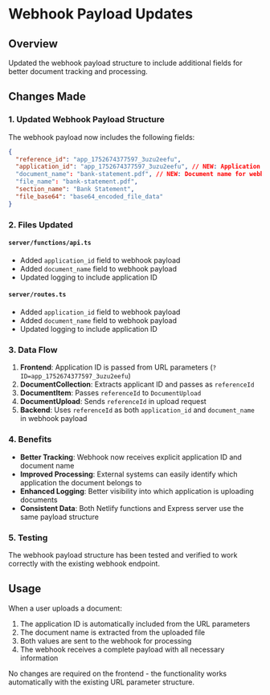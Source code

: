 # Webhook Payload Updates

## Overview
Updated the webhook payload structure to include additional fields for better document tracking and processing.

## Changes Made

### 1. Updated Webhook Payload Structure
The webhook payload now includes the following fields:

```json
{
  "reference_id": "app_1752674377597_3uzu2eefu",
  "application_id": "app_1752674377597_3uzu2eefu", // NEW: Application ID for webhook
  "document_name": "bank-statement.pdf", // NEW: Document name for webhook
  "file_name": "bank-statement.pdf",
  "section_name": "Bank Statement",
  "file_base64": "base64_encoded_file_data"
}
```

### 2. Files Updated

#### `server/functions/api.ts`
- Added `application_id` field to webhook payload
- Added `document_name` field to webhook payload
- Updated logging to include application ID

#### `server/routes.ts`
- Added `application_id` field to webhook payload
- Added `document_name` field to webhook payload
- Updated logging to include application ID

### 3. Data Flow

1. **Frontend**: Application ID is passed from URL parameters (`?ID=app_1752674377597_3uzu2eefu`)
2. **DocumentCollection**: Extracts applicant ID and passes as `referenceId`
3. **DocumentItem**: Passes `referenceId` to `DocumentUpload`
4. **DocumentUpload**: Sends `referenceId` in upload request
5. **Backend**: Uses `referenceId` as both `application_id` and `document_name` in webhook payload

### 4. Benefits

- **Better Tracking**: Webhook now receives explicit application ID and document name
- **Improved Processing**: External systems can easily identify which application the document belongs to
- **Enhanced Logging**: Better visibility into which application is uploading documents
- **Consistent Data**: Both Netlify functions and Express server use the same payload structure

### 5. Testing

The webhook payload structure has been tested and verified to work correctly with the existing webhook endpoint.

## Usage

When a user uploads a document:
1. The application ID is automatically included from the URL parameters
2. The document name is extracted from the uploaded file
3. Both values are sent to the webhook for processing
4. The webhook receives a complete payload with all necessary information

No changes are required on the frontend - the functionality works automatically with the existing URL parameter structure. 